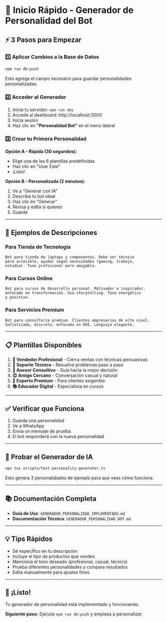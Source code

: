# 🚀 Inicio Rápido - Generador de Personalidad del Bot

## ⚡ 3 Pasos para Empezar

### 1️⃣ Aplicar Cambios a la Base de Datos

```bash
npm run db:push
```

Esto agrega el campo necesario para guardar personalidades personalizadas.

### 2️⃣ Acceder al Generador

1. Inicia tu servidor: `npm run dev`
2. Accede al dashboard: http://localhost:3000
3. Inicia sesión
4. Haz clic en **"Personalidad Bot"** en el menú lateral

### 3️⃣ Crear tu Primera Personalidad

**Opción A - Rápida (30 segundos):**
- Elige una de las 6 plantillas predefinidas
- Haz clic en "Usar Este"
- ¡Listo!

**Opción B - Personalizada (2 minutos):**
1. Ve a "Generar con IA"
2. Describe tu bot ideal
3. Haz clic en "Generar"
4. Revisa y edita si quieres
5. Guarda

---

## 🎯 Ejemplos de Descripciones

### Para Tienda de Tecnología
```
Bot para tienda de laptops y componentes. Debe ser técnico
pero accesible, ayudar según necesidades (gaming, trabajo,
estudio). Tono profesional pero amigable.
```

### Para Cursos Online
```
Bot para cursos de desarrollo personal. Motivador e inspirador,
enfocado en transformación. Usa storytelling. Tono energético
y positivo.
```

### Para Servicios Premium
```
Bot para consultoría premium. Clientes empresarios de alto nivel.
Sofisticado, discreto, enfocado en ROI. Lenguaje elegante.
```

---

## 📋 Plantillas Disponibles

1. **💼 Vendedor Profesional** - Cierra ventas con técnicas persuasivas
2. **🔧 Soporte Técnico** - Resuelve problemas paso a paso
3. **🎯 Asesor Consultivo** - Guía hacia la mejor decisión
4. **😊 Amigo Cercano** - Conversación casual y natural
5. **👔 Experto Premium** - Para clientes exigentes
6. **📚 Educador Digital** - Especialista en cursos

---

## ✅ Verificar que Funciona

1. Guarda una personalidad
2. Ve a WhatsApp
3. Envía un mensaje de prueba
4. El bot responderá con la nueva personalidad

---

## 🔧 Probar el Generador de IA

```bash
npx tsx scripts/test-personality-generator.ts
```

Esto genera 3 personalidades de ejemplo para que veas cómo funciona.

---

## 📚 Documentación Completa

- **Guía de Uso**: `GENERADOR_PERSONALIDAD_IMPLEMENTADO.md`
- **Documentación Técnica**: `GENERADOR_PERSONALIDAD_BOT.md`

---

## 💡 Tips Rápidos

- Sé específico en tu descripción
- Incluye el tipo de productos que vendes
- Menciona el tono deseado (profesional, casual, técnico)
- Prueba diferentes personalidades y compara resultados
- Edita manualmente para ajustes finos

---

## 🎉 ¡Listo!

Tu generador de personalidad está implementado y funcionando.

**Siguiente paso:** Ejecuta `npm run db:push` y empieza a personalizar.
